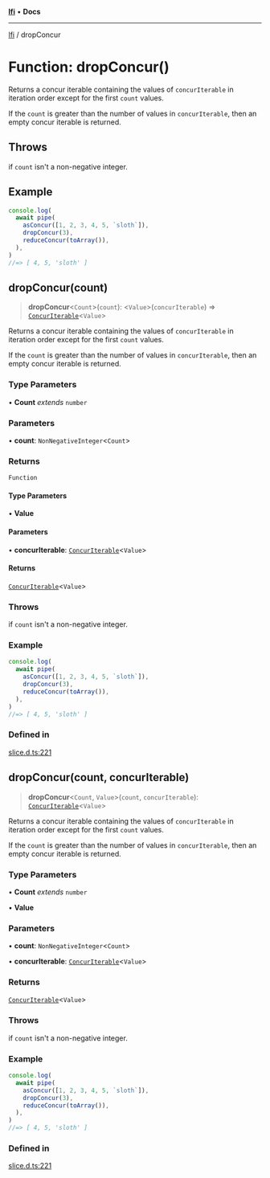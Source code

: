 [**lfi**](../readme.md) • **Docs**

---

[lfi](../globals.md) / dropConcur

# Function: dropConcur()

Returns a concur iterable containing the values of `concurIterable` in iteration
order except for the first `count` values.

If the `count` is greater than the number of values in `concurIterable`, then an
empty concur iterable is returned.

## Throws

if `count` isn't a non-negative integer.

## Example

```js
console.log(
  await pipe(
    asConcur([1, 2, 3, 4, 5, `sloth`]),
    dropConcur(3),
    reduceConcur(toArray()),
  ),
)
//=> [ 4, 5, 'sloth' ]
```

## dropConcur(count)

> **dropConcur**\<`Count`\>(`count`): \<`Value`\>(`concurIterable`) =>
> [`ConcurIterable`](../type-aliases/ConcurIterable.md)\<`Value`\>

Returns a concur iterable containing the values of `concurIterable` in iteration
order except for the first `count` values.

If the `count` is greater than the number of values in `concurIterable`, then an
empty concur iterable is returned.

### Type Parameters

• **Count** _extends_ `number`

### Parameters

• **count**: `NonNegativeInteger`\<`Count`\>

### Returns

`Function`

#### Type Parameters

• **Value**

#### Parameters

• **concurIterable**:
[`ConcurIterable`](../type-aliases/ConcurIterable.md)\<`Value`\>

#### Returns

[`ConcurIterable`](../type-aliases/ConcurIterable.md)\<`Value`\>

### Throws

if `count` isn't a non-negative integer.

### Example

```js
console.log(
  await pipe(
    asConcur([1, 2, 3, 4, 5, `sloth`]),
    dropConcur(3),
    reduceConcur(toArray()),
  ),
)
//=> [ 4, 5, 'sloth' ]
```

### Defined in

[slice.d.ts:221](https://github.com/TomerAberbach/lfi/blob/85d6360ac7d8f71c70f308d2ace5bc2aa99ab03d/src/operations/slice.d.ts#L221)

## dropConcur(count, concurIterable)

> **dropConcur**\<`Count`, `Value`\>(`count`, `concurIterable`):
> [`ConcurIterable`](../type-aliases/ConcurIterable.md)\<`Value`\>

Returns a concur iterable containing the values of `concurIterable` in iteration
order except for the first `count` values.

If the `count` is greater than the number of values in `concurIterable`, then an
empty concur iterable is returned.

### Type Parameters

• **Count** _extends_ `number`

• **Value**

### Parameters

• **count**: `NonNegativeInteger`\<`Count`\>

• **concurIterable**:
[`ConcurIterable`](../type-aliases/ConcurIterable.md)\<`Value`\>

### Returns

[`ConcurIterable`](../type-aliases/ConcurIterable.md)\<`Value`\>

### Throws

if `count` isn't a non-negative integer.

### Example

```js
console.log(
  await pipe(
    asConcur([1, 2, 3, 4, 5, `sloth`]),
    dropConcur(3),
    reduceConcur(toArray()),
  ),
)
//=> [ 4, 5, 'sloth' ]
```

### Defined in

[slice.d.ts:221](https://github.com/TomerAberbach/lfi/blob/85d6360ac7d8f71c70f308d2ace5bc2aa99ab03d/src/operations/slice.d.ts#L221)
